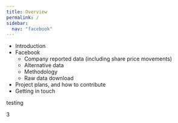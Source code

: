 ```yaml
---
title: Overview
permalink: /
sidebar:
  nav: "facebook"
--- 
```


- Introduction
- Facebook
  - Company reported data (including share price movements)
  - Alternative data
  - Methodology
  - Raw data download
- Project plans, and how to contribute
- Getting in touch

testing

3
